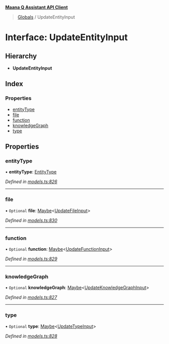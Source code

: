 **[Maana Q Assistant API Client](../README.md)**

> [Globals](../README.md) / UpdateEntityInput

# Interface: UpdateEntityInput

## Hierarchy

* **UpdateEntityInput**

## Index

### Properties

* [entityType](updateentityinput.md#entitytype)
* [file](updateentityinput.md#file)
* [function](updateentityinput.md#function)
* [knowledgeGraph](updateentityinput.md#knowledgegraph)
* [type](updateentityinput.md#type)

## Properties

### entityType

•  **entityType**: [EntityType](../enums/entitytype.md)

*Defined in [models.ts:826](https://github.com/maana-io/q-assistant-client/blob/develop/src/models.ts#L826)*

___

### file

• `Optional` **file**: [Maybe](../README.md#maybe)\<[UpdateFileInput](updatefileinput.md)>

*Defined in [models.ts:830](https://github.com/maana-io/q-assistant-client/blob/develop/src/models.ts#L830)*

___

### function

• `Optional` **function**: [Maybe](../README.md#maybe)\<[UpdateFunctionInput](updatefunctioninput.md)>

*Defined in [models.ts:829](https://github.com/maana-io/q-assistant-client/blob/develop/src/models.ts#L829)*

___

### knowledgeGraph

• `Optional` **knowledgeGraph**: [Maybe](../README.md#maybe)\<[UpdateKnowledgeGraphInput](updateknowledgegraphinput.md)>

*Defined in [models.ts:827](https://github.com/maana-io/q-assistant-client/blob/develop/src/models.ts#L827)*

___

### type

• `Optional` **type**: [Maybe](../README.md#maybe)\<[UpdateTypeInput](updatetypeinput.md)>

*Defined in [models.ts:828](https://github.com/maana-io/q-assistant-client/blob/develop/src/models.ts#L828)*
